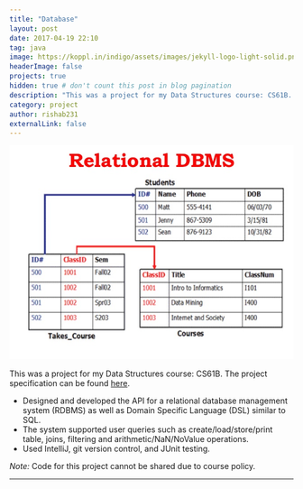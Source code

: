 ```yaml
---
title: "Database"
layout: post
date: 2017-04-19 22:10
tag: java
image: https://koppl.in/indigo/assets/images/jekyll-logo-light-solid.png
headerImage: false
projects: true
hidden: true # don't count this post in blog pagination
description: "This was a project for my Data Structures course: CS61B. The project specification can be found [here](http://datastructur.es/sp17/materials/proj/proj2/proj2.html)."
category: project
author: rishab231
externalLink: false
---
```


![Database](../assets/images/rdms.jpg)

This was a project for my Data Structures course: CS61B. The project specification can be found [here](http://datastructur.es/sp17/materials/proj/proj2/proj2.html).

- Designed and developed the API for a relational database management system (RDBMS) as well as Domain Specific Language (DSL) similar to SQL.
- The system supported user queries such as create/load/store/print table, joins, filtering and arithmetic/NaN/NoValue operations.
- Used IntelliJ, git version control, and JUnit testing.

<p><i>Note: </i>Code for this project cannot be shared due to course policy.</p>

---